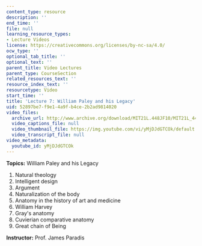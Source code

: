 ```yaml
---
content_type: resource
description: ''
end_time: ''
file: null
learning_resource_types:
- Lecture Videos
license: https://creativecommons.org/licenses/by-nc-sa/4.0/
ocw_type: ''
optional_tab_title: ''
optional_text: ''
parent_title: Video Lectures
parent_type: CourseSection
related_resources_text: ''
resource_index_text: ''
resourcetype: Video
start_time: ''
title: 'Lecture 7: William Paley and his Legacy'
uid: 52897be7-f9e1-4a9f-b4ce-2b2ad9814020
video_files:
  archive_url: http://www.archive.org/download/MIT21L.448JF10/MIT21L_448JF10_lec07_300k.mp4
  video_captions_file: null
  video_thumbnail_file: https://img.youtube.com/vi/yMjDJdGTCOk/default.jpg
  video_transcript_file: null
video_metadata:
  youtube_id: yMjDJdGTCOk
---
```


**Topics:** William Paley and his Legacy

1.  Natural theology
2.  Intelligent design
3.  Argument
4.  Naturalization of the body
5.  Anatomy in the history of art and medicine
6.  William Harvey
7.  Gray's anatomy
8.  Cuvierian comparative anatomy
9.  Great chain of Being

**Instructor:** Prof. James Paradis

